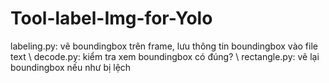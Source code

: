 # Tool-label-Img-for-Yolo

labeling.py: vẽ boundingbox trên frame, lưu thông tin boundingbox vào file text \\
decode.py: kiểm tra xem boundingbox có đúng? \\
rectangle.py: vẽ lại boundingbox nếu như bị lệch
